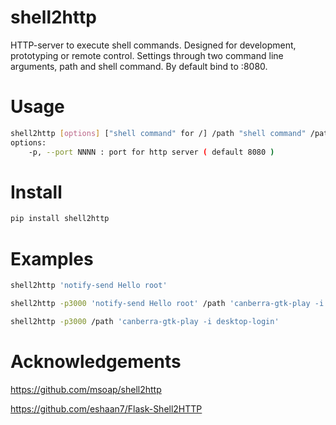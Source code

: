 # shell2http
HTTP-server to execute shell commands. Designed for development, prototyping or remote control. Settings through two command line arguments, path and shell command. By default bind to :8080.

# Usage

```bash
shell2http [options] ["shell command" for /] /path "shell command" /path2 "shell command2" ...
options:
    -p, --port NNNN : port for http server ( default 8080 )
```

# Install

```bash
pip install shell2http
```

# Examples

```bash
shell2http 'notify-send Hello root'
```


```bash
shell2http -p3000 'notify-send Hello root' /path 'canberra-gtk-play -i desktop-login'
```

```bash
shell2http -p3000 /path 'canberra-gtk-play -i desktop-login'
```

# Acknowledgements

https://github.com/msoap/shell2http

https://github.com/eshaan7/Flask-Shell2HTTP
